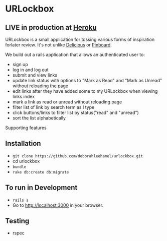 # URLockbox

## LIVE in production at [Heroku](https://possessed-asylum-98254.herokuapp.com/)

URLockbox is a small application for tossing various forms of inspiration forlater review. It's not unlike [Delicious](https://delicious.com) or [Pinboard](http://pinboard.com).

We build out a rails application that allows an authenticated user to:
  * sign up
  * log in and log out
  * submit and view links
  * update link status with options to "Mark as Read" and "Mark as Unread" without reloading the page
  * edit links after they have added some to my URLockbox when viewing links index
  * mark a link as read or unread without reloading page
  * filter list of link by search term as I type
  * click buttons/links to filter list by status("read" and "unread")
  * sort the list alphabetically

  Supporting features

  ## Installation
  * `git clone https://github.com/deborahleehamel/urlockbox.git`
  *  cd urlockbox
  * `bundle`
  * `rake db:create db:migrate`

  ## To run in Development
  * `rails s`
  * Go to [http://localhost:3000](http://localhost:3000) in your browser.

  ## Testing
  * rspec
